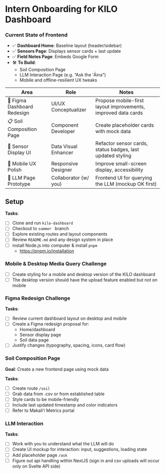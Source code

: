 # Intern Onboarding for KILO Dashboard

### Current State of Frontend

- ✅ **Dashboard Home**: Baseline layout (header/sidebar)
- ✅ **Sensors Page**: Displays sensor cards + last update
- ✅ **Field Notes Page**: Embeds Google Form
- 🛠️ **To Build**:
    - Soil Composition Page
    - LLM Interaction Page (e.g. “Ask the ʻĀina”)
    - Mobile and offline-resilient UX tweaks

| Area | Role | Notes |
| --- | --- | --- |
| 🎨 Figma Dashboard Redesign | UI/UX Conceptualizer | Propose mobile-first layout improvements, improved data cards |
| 📋 Soil Composition Page | Component Developer | Create placeholder cards with mock data |
| 📡 Sensor Display UI | Data Visual Enhancer | Refactor sensor cards, status badges, last updated styling |
| 📱 Mobile UX Polish | Responsive Designer | Improve small-screen display, accessibility |
| 💬 LLM Page Prototype | Collaborator (w/ you) | Frontend UI for querying the LLM (mockup OK first) |

## Setup

**Tasks**:

- [ ]  Clone and run `kilo-dashboard`
- [ ]  Checkout to `summer ` branch
- [ ]  Explore existing routes and layout components
- [ ]  Review `README.md` and any design system in place
- [ ]  install Node.js into computer & install `pnpm`
    - https://pnpm.io/installation

### Mobile & Desktop Media Query Challenge

- [ ]  Create styling for a mobile and desktop version of the KILO dashboard
- [ ]  The desktop version should have the upload feature enabled but not on mobile

### Figma Redesign Challenge

**Tasks**:

- [ ]  Review current dashboard layout on desktop and mobile
- [ ]  Create a Figma redesign proposal for:
    - Home/dashboard
    - Sensor display page
    - Soil data page
- [ ]  Justify changes (typography, spacing, icons, card flow)

### Soil Composition Page

**Goal**: Create a new frontend page using mock data

**Tasks**:

- [ ]  Create route `/soil`
- [ ]  Grab data from .csv or from established table
- [ ]  Style cards to be mobile-friendly
- [ ]  Include last updated timestamp and color indicators
- [ ]  Refer to Makaliʻi Metrics portal

### LLM Interaction

**Tasks**:

- [ ]  Work with you to understand what the LLM will do
- [ ]  Create UI mockup for interaction: input, suggestions, loading state
- [ ]  Add placeholder page `/ask`
- [ ]  Figure out api handling within NextJS (sign in and csv uploads will occur only on Svelte API side)